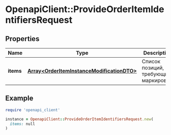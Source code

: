 # OpenapiClient::ProvideOrderItemIdentifiersRequest

## Properties

| Name | Type | Description | Notes |
| ---- | ---- | ----------- | ----- |
| **items** | [**Array&lt;OrderItemInstanceModificationDTO&gt;**](OrderItemInstanceModificationDTO.md) | Список позиций, требующих маркировки.  |  |

## Example

```ruby
require 'openapi_client'

instance = OpenapiClient::ProvideOrderItemIdentifiersRequest.new(
  items: null
)
```

